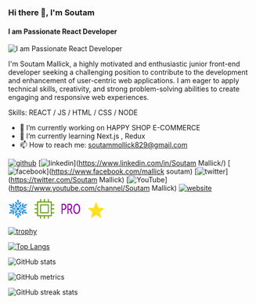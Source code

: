 ### Hi there 👋,  I'm Soutam
#### I am Passionate React Developer
![I am Passionate React Developer](https://i.ibb.co/br93XLP/Event-Business-Proposal-Professional-Docs-Banner-in-Dark-Brown-White-Photocentric-Style.png)


I'm Soutam Mallick, a highly motivated and enthusiastic junior front-end developer seeking a challenging position to contribute to the development and enhancement of user-centric web applications. I am eager to apply technical skills, creativity, and strong problem-solving abilities to create engaging and responsive web experiences.

Skills: REACT / JS / HTML / CSS / NODE

- 🔭 I’m currently working on HAPPY SHOP E-COMMERCE 
- 🌱 I’m currently learning Next.js , Redux 
- 📫 How to reach me: soutammollick829@gmail.com 


[<img src='https://cdn.jsdelivr.net/npm/simple-icons@3.0.1/icons/github.svg' alt='github' height='40'>](https://github.com/soutammollick829)  [<img src='https://cdn.jsdelivr.net/npm/simple-icons@3.0.1/icons/linkedin.svg' alt='linkedin' height='40'>](https://www.linkedin.com/in/Soutam Mallick/)  [<img src='https://cdn.jsdelivr.net/npm/simple-icons@3.0.1/icons/facebook.svg' alt='facebook' height='40'>](https://www.facebook.com/mallick soutam)  [<img src='https://cdn.jsdelivr.net/npm/simple-icons@3.0.1/icons/twitter.svg' alt='twitter' height='40'>](https://twitter.com/Soutam Mallick)  [<img src='https://cdn.jsdelivr.net/npm/simple-icons@3.0.1/icons/youtube.svg' alt='YouTube' height='40'>](https://www.youtube.com/channel/Soutam Mallick)  [<img src='https://cdn.jsdelivr.net/npm/simple-icons@3.0.1/icons/icloud.svg' alt='website' height='40'>](https://65b3bb537d748d15ea81b483--soutam-mallick-portfolio.netlify.app/)  

<a href='https://archiveprogram.github.com/'><img src='https://raw.githubusercontent.com/acervenky/animated-github-badges/master/assets/acbadge.gif' width='40' height='40'></a> <a href='https://docs.github.com/en/developers'><img src='https://raw.githubusercontent.com/acervenky/animated-github-badges/master/assets/devbadge.gif' width='40' height='40'></a> <a href='https://github.com/pricing'><img src='https://raw.githubusercontent.com/acervenky/animated-github-badges/master/assets/pro.gif' width='40' height='40'></a> <a href='https://stars.github.com/'><img src='https://raw.githubusercontent.com/acervenky/animated-github-badges/master/assets/starbadge.gif' width='35' height='35'></a> 

[![trophy](https://github-profile-trophy.vercel.app/?username=soutammollick829)](https://github.com/ryo-ma/github-profile-trophy)

[![Top Langs](https://github-readme-stats.vercel.app/api/top-langs/?username=soutammollick829)](https://github.com/anuraghazra/github-readme-stats)

![GitHub stats](https://github-readme-stats.vercel.app/api?username=soutammollick829&show_icons=true)  

![GitHub metrics](https://metrics.lecoq.io/soutammollick829)  

![GitHub streak stats](https://streak-stats.demolab.com/?user=soutammollick829)  

